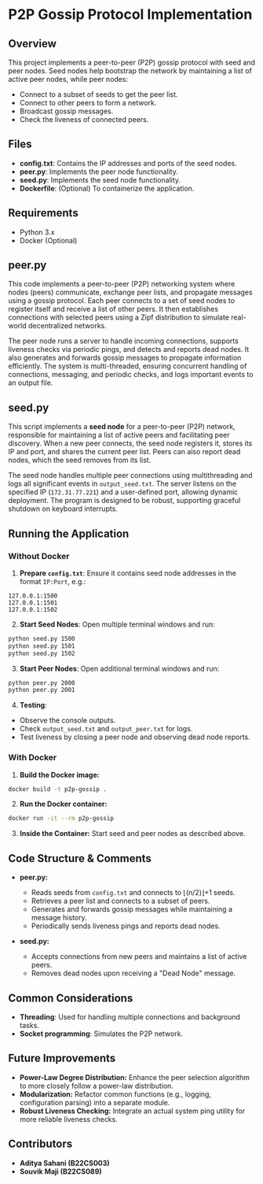 # P2P Gossip Protocol Implementation

## Overview
This project implements a peer-to-peer (P2P) gossip protocol with seed and peer nodes. Seed nodes help bootstrap the network by maintaining a list of active peer nodes, while peer nodes:

- Connect to a subset of seeds to get the peer list.
- Connect to other peers to form a network.
- Broadcast gossip messages.
- Check the liveness of connected peers.

## Files
- **config.txt**: Contains the IP addresses and ports of the seed nodes.
- **peer.py**: Implements the peer node functionality.
- **seed.py**: Implements the seed node functionality.
- **Dockerfile**: (Optional) To containerize the application.

## Requirements
- Python 3.x
- Docker (Optional)

## peer.py
This code implements a peer-to-peer (P2P) networking system where nodes (peers) communicate, exchange peer lists, and propagate messages using a gossip protocol. Each peer connects to a set of seed nodes to register itself and receive a list of other peers. It then establishes connections with selected peers using a Zipf distribution to simulate real-world decentralized networks.

The peer node runs a server to handle incoming connections, supports liveness checks via periodic pings, and detects and reports dead nodes. It also generates and forwards gossip messages to propagate information efficiently. The system is multi-threaded, ensuring concurrent handling of connections, messaging, and periodic checks, and logs important events to an output file.

## seed.py
This script implements a **seed node** for a peer-to-peer (P2P) network, responsible for maintaining a list of active peers and facilitating peer discovery. When a new peer connects, the seed node registers it, stores its IP and port, and shares the current peer list. Peers can also report dead nodes, which the seed removes from its list.

The seed node handles multiple peer connections using multithreading and logs all significant events in `output_seed.txt`. The server listens on the specified IP (`172.31.77.221`) and a user-defined port, allowing dynamic deployment. The program is designed to be robust, supporting graceful shutdown on keyboard interrupts.

## Running the Application

### Without Docker
1. **Prepare `config.txt`**: Ensure it contains seed node addresses in the format `IP:Port`, e.g.:

```
127.0.0.1:1500
127.0.0.1:1501
127.0.0.1:1502
```

2. **Start Seed Nodes**:
Open multiple terminal windows and run:

```bash
python seed.py 1500
python seed.py 1501
python seed.py 1502
```

3. **Start Peer Nodes**:
Open additional terminal windows and run:

```bash
python peer.py 2000
python peer.py 2001
```

4. **Testing**:
- Observe the console outputs.
- Check `output_seed.txt` and `output_peer.txt` for logs.
- Test liveness by closing a peer node and observing dead node reports.

### With Docker

1. **Build the Docker image:**

```bash
docker build -t p2p-gossip .
```

2. **Run the Docker container:**

```bash
docker run -it --rm p2p-gossip
```

3. **Inside the Container:** Start seed and peer nodes as described above.

## Code Structure & Comments

- **peer.py:**
  - Reads seeds from `config.txt` and connects to ⌊(n/2)⌋+1 seeds.
  - Retrieves a peer list and connects to a subset of peers.
  - Generates and forwards gossip messages while maintaining a message history.
  - Periodically sends liveness pings and reports dead nodes.

- **seed.py:**
  - Accepts connections from new peers and maintains a list of active peers.
  - Removes dead nodes upon receiving a "Dead Node" message.

## Common Considerations
- **Threading**: Used for handling multiple connections and background tasks.
- **Socket programming**: Simulates the P2P network.

## Future Improvements
- **Power-Law Degree Distribution:** Enhance the peer selection algorithm to more closely follow a power-law distribution.
- **Modularization:** Refactor common functions (e.g., logging, configuration parsing) into a separate module.
- **Robust Liveness Checking:** Integrate an actual system ping utility for more reliable liveness checks.

## Contributors
- **Aditya Sahani (B22CS003)**
- **Souvik Maji (B22CS089)**


